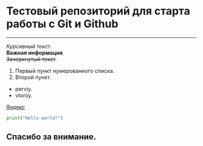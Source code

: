 # Тестовый репозиторий для старта работы с Git и Github

---

*Курсивный текст*.  
**Важная информация**.  
~~Зачеркнутый текст~~.  

1. Первый пункт нумерованного списка. 
2. Второй пункт. 


* perviy. 
* vtoroy. 


[Яндекс](https://www.yandex.ru "Я Yandex!")

```python
print("Hello world!")
```

## Спасибо за внимание. 



